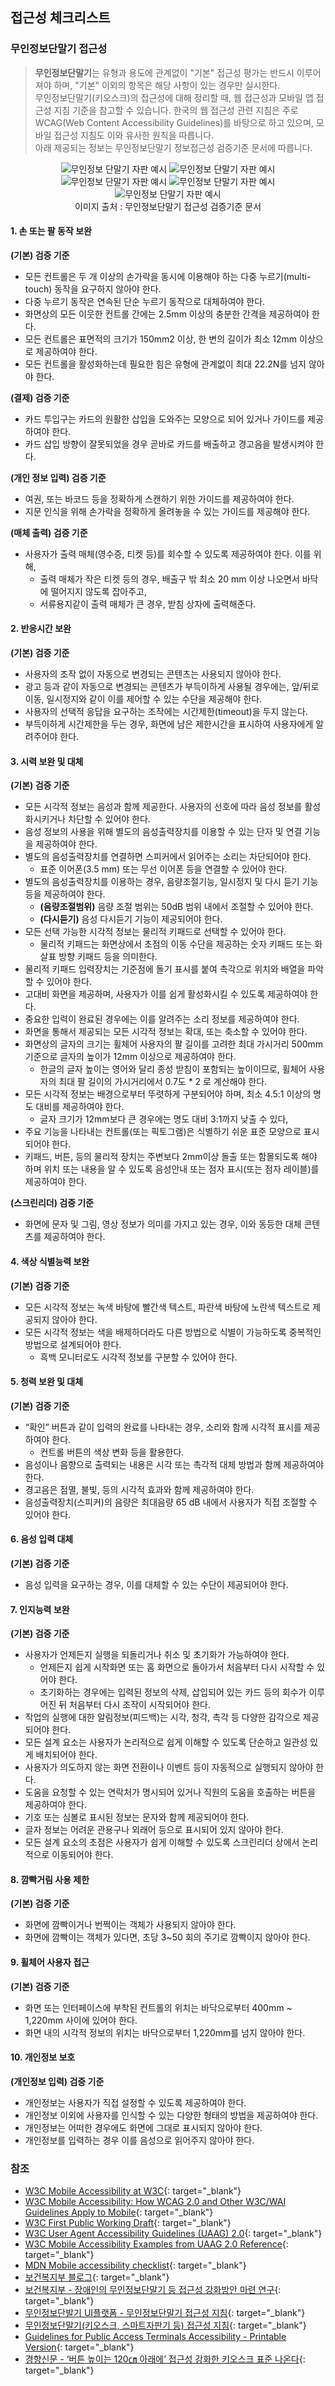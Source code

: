 ## 접근성 체크리스트

### 무인정보단말기 접근성
> **무인정보단말기**는 유형과 용도에 관계없이 "기본" 접근성 평가는 반드시 이루어져야 하며, "기본" 이외의 항목은 해당 사항이 있는 경우만 실시한다.   
무인정보단말기(키오스크)의 접근성에 대해 정리할 때, 웹 접근성과 모바일 앱 접근성 지침 기준을 참고할 수 있습니다. 한국의 웹 접근성 관련 지침은 주로 WCAG(Web Content Accessibility Guidelines)를 바탕으로 하고 있으며, 모바일 접근성 지침도 이와 유사한 원칙을 따릅니다.    
아래 제공되는 정보는 무인정보단말기 정보접근성 검증기준 문서에 따릅니다.

<figure aria-hidden="true" style="text-align:center">
   <img src="./../images/kiosk/00.kiosk-checklist.jpg" alt="무인정보 단말기 자판 예시">
   <img src="./../images/kiosk/00.kiosk-checklist-1.jpg" alt="무인정보 단말기 자판 예시">
   <img src="./../images/kiosk/00.kiosk-checklist-2.jpg" alt="무인정보 단말기 자판 예시">
   <img src="./../images/kiosk/00.kiosk-checklist-3.jpg" alt="무인정보 단말기 자판 예시">
   <img src="./../images/kiosk/00.kiosk-checklist-4.jpg" alt="무인정보 단말기 자판 예시">
   <figcaption>이미지 출처 : 무인정보단말기 접근성 검증기준 문서</figcaption>
</figure>


#### 1. 손 또는 팔 동작 보완
**(기본) 검증 기준**   
- 모든 컨트롤은 두 개 이상의 손가락을 동시에 이용해야 하는 다중 누르기(multi-touch) 동작을 요구하지 않아야 한다.    
- 다중 누르기 동작은 연속된 단순 누르기 동작으로 대체하여야 한다.    
- 화면상의 모든 이웃한 컨트롤 간에는 2.5mm 이상의 충분한 간격을 제공하여야 한다.    
- 모든 컨트롤은 표면적의 크기가 150mm2 이상, 한 변의 길이가 최소 12mm 이상으로 제공하여야 한다.   
- 모든 컨트롤을 활성화하는데 필요한 힘은 유형에 관계없이 최대 22.2N를 넘지 않아야 한다.    

**(결제) 검증 기준**   
- 카드 투입구는 카드의 원활한 삽입을 도와주는 모양으로 되어 있거나 가이드를 제공하여야 한다.    
- 카드 삽입 방향이 잘못되었을 경우 곧바로 카드를 배출하고 경고음을 발생시켜야 한다.    

**(개인 정보 입력) 검증 기준**   
- 여권, 또는 바코드 등을 정확하게 스캔하기 위한 가이드를 제공하여야 한다.    
- 지문 인식을 위해 손가락을 정확하게 올려놓을 수 있는 가이드를 제공해야 한다.    

**(매체 출력) 검증 기준**   
- 사용자가 출력 매체(영수증, 티켓 등)를 회수할 수 있도록 제공하여야 한다. 이를 위해,     
  * 출력 매체가 작은 티켓 등의 경우, 배출구 밖 최소 20 mm 이상 나오면서 바닥에 떨어지지 않도록 잡아주고,    
  * 서류용지같이 출력 매체가 큰 경우, 받침 상자에 출력해준다.    

#### 2. 반응시간 보완
**(기본) 검증 기준**   
- 사용자의 조작 없이 자동으로 변경되는 콘텐츠는 사용되지 않아야 한다.     
- 광고 등과 같이 자동으로 변경되는 콘텐츠가 부득이하게 사용될 경우에는, 앞/뒤로 이동, 일시정지와 같이 이를 제어할 수 있는 수단을 제공해야 한다.    
- 사용자의 선택적 응답을 요구하는 조작에는 시간제한(timeout)을 두지 않는다.    
- 부득이하게 시간제한을 두는 경우, 화면에 남은 제한시간을 표시하여 사용자에게 알려주어야 한다.   

#### 3. 시력 보완 및 대체   
**(기본) 검증 기준**   
- 모든 시각적 정보는 음성과 함께 제공한다. 사용자의 선호에 따라 음성 정보를 활성화시키거나 차단할 수 있어야 한다.   
- 음성 정보의 사용을 위해 별도의 음성출력장치를 이용할 수 있는 단자 및 연결 기능을 제공하여야 한다.   
- 별도의 음성출력장치를 연결하면 스피커에서 읽어주는 소리는 차단되어야 한다.   
  * 표준 이어폰(3.5 mm) 또는 무선 이어폰 등을 연결할 수 있어야 한다.
- 별도의 음성출력장치를 이용하는 경우, 음량조절기능, 일시정지 및 다시 듣기 기능 등을 제공하여야 한다.   
  * **(음량조절범위)** 음량 조절 범위는 50dB 범위 내에서 조절할 수 있어야 한다.
  * **(다시듣기)** 음성 다시듣기 기능이 제공되어야 한다.
- 모든 선택 가능한 시각적 정보는 물리적 키패드로 선택할 수 있어야 한다.   
  * 물리적 키패드는 화면상에서 초점의 이동 수단을 제공하는 숫자 키패드 또는 화살표 방향 키패드 등을 의미한다.
- 물리적 키패드 입력장치는 기준점에 돌기 표시를 붙여 촉각으로 위치와 배열을 파악할 수 있어야 한다.   
- 고대비 화면을 제공하며, 사용자가 이를 쉽게 활성화시킬 수 있도록 제공하여야 한다.   
- 중요한 입력이 완료된 경우에는 이를 알려주는 소리 정보를 제공하여야 한다.   
- 화면을 통해서 제공되는 모든 시각적 정보는 확대, 또는 축소할 수 있어야 한다.   
- 화면상의 글자의 크기는 휠체어 사용자의 팔 길이를 고려한 최대 가시거리 500mm 기준으로 글자의 높이가 12mm 이상으로 제공하여야 한다.   
  * 한글의 글자 높이는 영어와 달리 종성 받침이 포함되는 높이이므로, 휠체어 사용자의 최대 팔 길이의 가시거리에서 0.7도 * 2 로 계산해야 한다.   
- 모든 시각적 정보는 배경으로부터 뚜렷하게 구분되어야 하며, 최소 4.5:1 이상의 명도 대비를 제공하여야 한다.   
  * 글자 크기가 12mm보다 큰 경우에는 명도 대비 3:1까지 낮출 수 있다,   
- 주요 기능을 나타내는 컨트롤(또는 픽토그램)은 식별하기 쉬운 표준 모양으로 표시되어야 한다.   
- 키패드, 버튼, 등의 물리적 장치는 주변보다 2mm이상 돌출 또는 함몰되도록 해야 하며 위치 또는 내용을 알 수 있도록 음성안내 또는 점자 표시(또는 점자 레이블)를 제공하여야 한다.   

**(스크린리더) 검증 기준**   
- 화면에 문자 및 그림, 영상 정보가 의미를 가지고 있는 경우, 이와 동등한 대체 콘텐츠를 제공하여야 한다.   

#### 4. 색상 식별능력 보완   
**(기본) 검증 기준**   
- 모든 시각적 정보는 녹색 바탕에 빨간색 텍스트, 파란색 바탕에 노란색 텍스트로 제공되지 않아야 한다.   
- 모든 시각적 정보는 색을 배제하더라도 다른 방법으로 식별이 가능하도록 중복적인 방법으로 설계되어야 한다.   
  * 흑백 모니터로도 시각적 정보를 구분할 수 있어야 한다.   

#### 5. 청력 보완 및 대체   
**(기본) 검증 기준**   
- “확인” 버튼과 같이 입력의 완료를 나타내는 경우, 소리와 함께 시각적 표시를 제공하여야 한다.   
  * 컨트롤 버튼의 색상 변화 등을 활용한다.   
- 음성이나 음향으로 출력되는 내용은 시각 또는 촉각적 대체 방법과 함께 제공하여야 한다.   
- 경고음은 점멸, 불빛, 등의 시각적 효과와 함께 제공하여야 한다.   
- 음성출력장치(스피커)의 음량은 최대음량 65 dB 내에서 사용자가 직접 조절할 수 있어야 한다.   

#### 6. 음성 입력 대체   
**(기본) 검증 기준**   
- 음성 입력을 요구하는 경우, 이를 대체할 수 있는 수단이 제공되어야 한다.   

#### 7. 인지능력 보완   
**(기본) 검증 기준**   
- 사용자가 언제든지 실행을 되돌리거나 취소 및 초기화가 가능하여야 한다.   
  * 언제든지 쉽게 시작화면 또는 홈 화면으로 돌아가서 처음부터 다시 시작할 수 있어야 한다.   
  * 초기화하는 경우에는 입력된 정보의 삭제, 삽입되어 있는 카드 등의 회수가 이루어진 뒤 처음부터 다시 조작이 시작되어야 한다.   
- 작업의 실행에 대한 알림정보(피드백)는 시각, 청각, 촉각 등 다양한 감각으로 제공되어야 한다.   
- 모든 설계 요소는 사용자가 논리적으로 쉽게 이해할 수 있도록 단순하고 일관성 있게 배치되어야 한다.   
- 사용자가 의도하지 않는 화면 전환이나 이벤트 등이 자동적으로 실행되지 않아야 한다.   
- 도움을 요청할 수 있는 연락처가 명시되어 있거나 직원의 도움을 호출하는 버튼을 제공하여야 한다.   
- 기호 또는 심볼로 표시된 정보는 문자와 함께 제공되어야 한다.   
- 글자 정보는 어려운 관용구나 외래어 등으로 표시되어 있지 않아야 한다.   
- 모든 설계 요소의 초점은 사용자가 쉽게 이해할 수 있도록 스크린리더 상에서 논리적으로 이동되어야 한다.

#### 8. 깜빡거림 사용 제한   
**(기본) 검증 기준**   
- 화면에 깜빡이거나 번쩍이는 객체가 사용되지 않아야 한다.   
- 화면에 깜빡이는 객체가 있다면, 초당 3~50 회의 주기로 깜빡이지 않아야 한다.   

#### 9. 휠체어 사용자 접근   
**(기본) 검증 기준**   
- 화면 또는 인터페이스에 부착된 컨트롤의 위치는 바닥으로부터 400mm ~ 1,220mm 사이에 있어야 한다.   
- 화면 내의 시각적 정보의 위치는 바닥으로부터 1,220mm를 넘지 않아야 한다.   

#### 10. 개인정보 보호   
**(개인정보 입력) 검증 기준**   
- 개인정보는 사용자가 직접 설정할 수 있도록 제공하여야 한다.   
- 개인정보 이외에 사용자를 인식할 수 있는 다양한 형태의 방법을 제공하여야 한다.   
- 개인정보는 어떠한 경우에도 화면에 그대로 표시되지 않아야 한다.   
- 개인정보를 입력하는 경우 이를 음성으로 읽어주지 않아야 한다.    




### 참조
- [W3C Mobile Accessibility at W3C](https://www.w3.org/WAI/standards-guidelines/mobile/){: target="_blank"}   
- [W3C Mobile Accessibility: How WCAG 2.0 and Other W3C/WAI Guidelines Apply to Mobile](https://www.w3.org/TR/mobile-accessibility-mapping/){: target="_blank"}    
- [W3C First Public Working Draft](https://www.w3.org/news/2015/first-public-working-draft-performance-timeline-level-2/){: target="_blank"}    
- [W3C User Agent Accessibility Guidelines (UAAG) 2.0](https://www.w3.org/TR/UAAG20/){: target="_blank"}   
- [W3C Mobile Accessibility Examples from UAAG 2.0 Reference](https://www.w3.org/TR/IMPLEMENTING-UAAG20/mobile.html){: target="_blank"}   
- [MDN Mobile accessibility checklist](https://developer.mozilla.org/en-US/docs/Web/Accessibility/Mobile_accessibility_checklist){: target="_blank"}   
- [보건복지부 블로그](https://blog.naver.com/prologue/PrologueList.naver?blogId=mohw2016){: target="_blank"}   
- [보건복지부 - 장애인의 무인정보단말기 등 접근성 강화방안 마련 연구](https://www.mohw.go.kr/synap/doc.html?fn=1635730805506_20211101104005.pdf&rs=/upload/result/202405/){: target="_blank"}   
- [무인정보단발기 UI플랫폼 - 무인정보단말기 접근성 지침](https://www.kioskui.or.kr/index.do?menu_id=00000985){: target="_blank"}   
- [무인정보단말기(키오스크, 스마트자판기 등) 접근성 지침](https://standard.go.kr/KSCI/standardIntro/getStandardSearchView.do?menu19&topMenuId=502&upperMenuId=503&ksNo=KSX9211&tmprKsNo=KS_X_NEW_2015_1845&reformNo=01){: target="_blank"}   
- [Guidelines for Public Access Terminals Accessibility - Printable Version](https://mada.org.qa/wp-content/uploads/2020/01/Ireland-Guidelines-for-Public-Access-Terminals-Accessibility.pdf){: target="_blank"}   
- [경향신문 - ‘버튼 높이는 120㎝ 아래에’ 접근성 강화한 키오스크 표준 나온다](https://www.khan.co.kr/economy/market-trend/article/202109231513001#csidxf8d9d8b51bed28bbb4fad083122f3af){: target="_blank"}   

